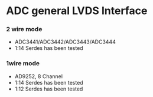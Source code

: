 # ADC general LVDS Interface

### 2 wire mode
- ADC3441/ADC3442/ADC3443/ADC3444
- 1:14 Serdes has been tested

### 1wire mode
- AD9252, 8 Channel
- 1:14 Serdes has been tested
- 1:12 Serdes has been tested
